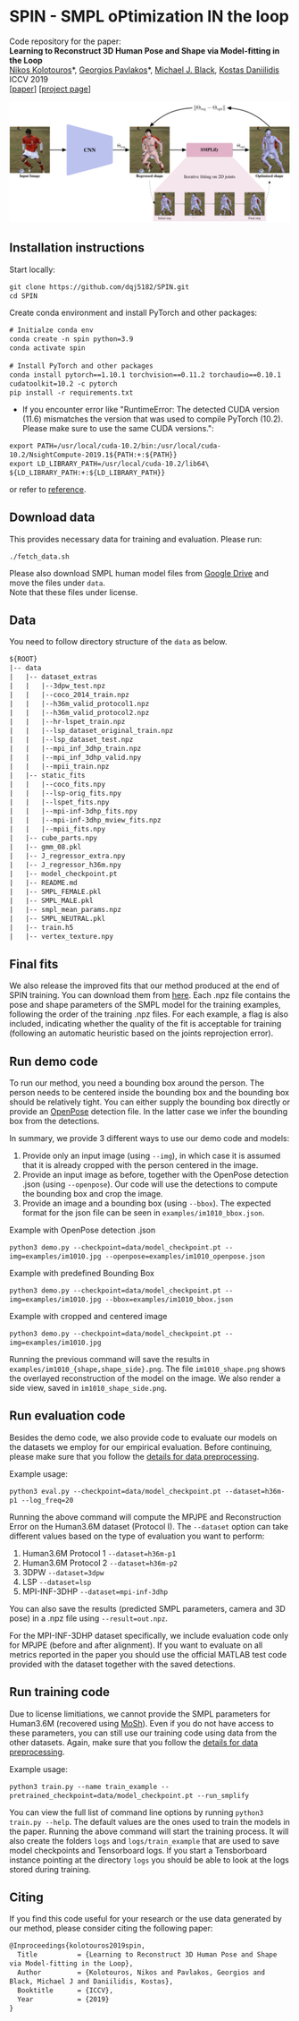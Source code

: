 # SPIN - SMPL oPtimization IN the loop
Code repository for the paper:  
**Learning to Reconstruct 3D Human Pose and Shape via Model-fitting in the Loop**  
[Nikos Kolotouros](https://www.nikoskolot.com/)\*, [Georgios Pavlakos](https://geopavlakos.github.io/)\*, [Michael J. Black](https://ps.is.mpg.de/~black), [Kostas Daniilidis](http://www.cis.upenn.edu/~kostas/)  
ICCV 2019  
[[paper](https://arxiv.org/pdf/1909.12828.pdf)] [[project page](https://www.nikoskolot.com/projects/spin/)]

![teaser](teaser.png)


## Installation instructions
Start locally:
```
git clone https://github.com/dqj5182/SPIN.git
cd SPIN
```

Create conda environment and install PyTorch and other packages:
```
# Initialze conda env
conda create -n spin python=3.9
conda activate spin

# Install PyTorch and other packages
conda install pytorch==1.10.1 torchvision==0.11.2 torchaudio==0.10.1 cudatoolkit=10.2 -c pytorch
pip install -r requirements.txt
```

* If you encounter error like "RuntimeError: The detected CUDA version (11.6) mismatches the version that was used to compile PyTorch (10.2). Please make sure to use the same CUDA versions.":
```
export PATH=/usr/local/cuda-10.2/bin:/usr/local/cuda-10.2/NsightCompute-2019.1${PATH:+:${PATH}}
export LD_LIBRARY_PATH=/usr/local/cuda-10.2/lib64\ ${LD_LIBRARY_PATH:+:${LD_LIBRARY_PATH}}
```
or refer to [reference](https://stackoverflow.com/questions/53422407/different-cuda-versions-shown-by-nvcc-and-nvidia-smi).

## Download data
This provides necessary data for training and evaluation. Please run:
```
./fetch_data.sh
```

Please also download SMPL human model files from [Google Drive](https://drive.google.com/drive/folders/1A7c0LsiHo4vznIajx3lCfLGEKHEXDEcD?usp=sharing) and move the files under `data`. </br>
Note that these files under license.

## Data
You need to follow directory structure of the `data` as below.
```
${ROOT} 
|-- data  
|   |-- dataset_extras
|   |   |--3dpw_test.npz
|   |   |--coco_2014_train.npz
|   |   |--h36m_valid_protocol1.npz
|   |   |--h36m_valid_protocol2.npz
|   |   |--hr-lspet_train.npz
|   |   |--lsp_dataset_original_train.npz
|   |   |--lsp_dataset_test.npz
|   |   |--mpi_inf_3dhp_train.npz
|   |   |--mpi_inf_3dhp_valid.npy
|   |   |--mpii_train.npz
|   |-- static_fits
|   |   |--coco_fits.npy
|   |   |--lsp-orig_fits.npy
|   |   |--lspet_fits.npy
|   |   |--mpi-inf-3dhp_fits.npy
|   |   |--mpi-inf-3dhp_mview_fits.npz
|   |   |--mpii_fits.npy
|   |-- cube_parts.npy
|   |-- gmm_08.pkl
|   |-- J_regressor_extra.npy
|   |-- J_regressor_h36m.npy
|   |-- model_checkpoint.pt
|   |-- README.md
|   |-- SMPL_FEMALE.pkl
|   |-- SMPL_MALE.pkl
|   |-- smpl_mean_params.npz
|   |-- SMPL_NEUTRAL.pkl
|   |-- train.h5
|   |-- vertex_texture.npy
```


## Final fits
We also release the improved fits that our method produced at the end of SPIN training. You can download them from [here](http://visiondata.cis.upenn.edu/spin/spin_fits.tar.gz). Each .npz file contains the pose and shape parameters of the SMPL model for the training examples, following the order of the training .npz files. For each example, a flag is also included, indicating whether the quality of the fit is acceptable for training (following an automatic heuristic based on the joints reprojection error).

## Run demo code
To run our method, you need a bounding box around the person. The person needs to be centered inside the bounding box and the bounding box should be relatively tight. You can either supply the bounding box directly or provide an [OpenPose](https://github.com/CMU-Perceptual-Computing-Lab/openpose) detection file. In the latter case we infer the bounding box from the detections.

In summary, we provide 3 different ways to use our demo code and models:
1. Provide only an input image (using ```--img```), in which case it is assumed that it is already cropped with the person centered in the image.
2. Provide an input image as before, together with the OpenPose detection .json (using ```--openpose```). Our code will use the detections to compute the bounding box and crop the image.
3. Provide an image and a bounding box (using ```--bbox```). The expected format for the json file can be seen in ```examples/im1010_bbox.json```.

Example with OpenPose detection .json
```
python3 demo.py --checkpoint=data/model_checkpoint.pt --img=examples/im1010.jpg --openpose=examples/im1010_openpose.json
```
Example with predefined Bounding Box
```
python3 demo.py --checkpoint=data/model_checkpoint.pt --img=examples/im1010.jpg --bbox=examples/im1010_bbox.json
```
Example with cropped and centered image
```
python3 demo.py --checkpoint=data/model_checkpoint.pt --img=examples/im1010.jpg
```

Running the previous command will save the results in ```examples/im1010_{shape,shape_side}.png```. The file  ```im1010_shape.png``` shows the overlayed reconstruction of the model on the image.  We also render a side view, saved in ```im1010_shape_side.png```.

## Run evaluation code
Besides the demo code, we also provide code to evaluate our models on the datasets we employ for our empirical evaluation. Before continuing, please make sure that you follow the [details for data preprocessing](datasets/preprocess/README.md).

Example usage:
```
python3 eval.py --checkpoint=data/model_checkpoint.pt --dataset=h36m-p1 --log_freq=20
```
Running the above command will compute the MPJPE and Reconstruction Error on the Human3.6M dataset (Protocol I). The ```--dataset``` option can take different values based on the type of evaluation you want to perform:
1. Human3.6M Protocol 1 ```--dataset=h36m-p1```
2. Human3.6M Protocol 2 ```--dataset=h36m-p2```
3. 3DPW ```--dataset=3dpw```
4. LSP ```--dataset=lsp```
5. MPI-INF-3DHP ```--dataset=mpi-inf-3dhp```

You can also save the results (predicted SMPL parameters, camera and 3D pose) in a .npz file using ```--result=out.npz```.

For the MPI-INF-3DHP dataset specifically, we include evaluation code only for MPJPE (before and after alignment). If
you want to evaluate on all metrics reported in the paper you should use the official MATLAB test code provided with the
dataset together with the saved detections.

## Run training code
Due to license limitiations, we cannot provide the SMPL parameters for Human3.6M (recovered using [MoSh](http://mosh.is.tue.mpg.de)). Even if you do not have access to these parameters, you can still use our training code using data from the other datasets. Again, make sure that you follow the [details for data preprocessing](datasets/preprocess/README.md).

Example usage:
```
python3 train.py --name train_example --pretrained_checkpoint=data/model_checkpoint.pt --run_smplify
```
You can view the full list of command line options by running `python3 train.py --help`. The default values are the ones used to train the models in the paper.
Running the above command will start the training process. It will also create the folders `logs` and `logs/train_example` that are used to save model checkpoints and Tensorboard logs.
If you start a Tensborboard instance pointing at the directory `logs` you should be able to look at the logs stored during training.

## Citing
If you find this code useful for your research or the use data generated by our method, please consider citing the following paper:

	@Inproceedings{kolotouros2019spin,
	  Title          = {Learning to Reconstruct 3D Human Pose and Shape via Model-fitting in the Loop},
	  Author         = {Kolotouros, Nikos and Pavlakos, Georgios and Black, Michael J and Daniilidis, Kostas},
	  Booktitle      = {ICCV},
	  Year           = {2019}
	}
